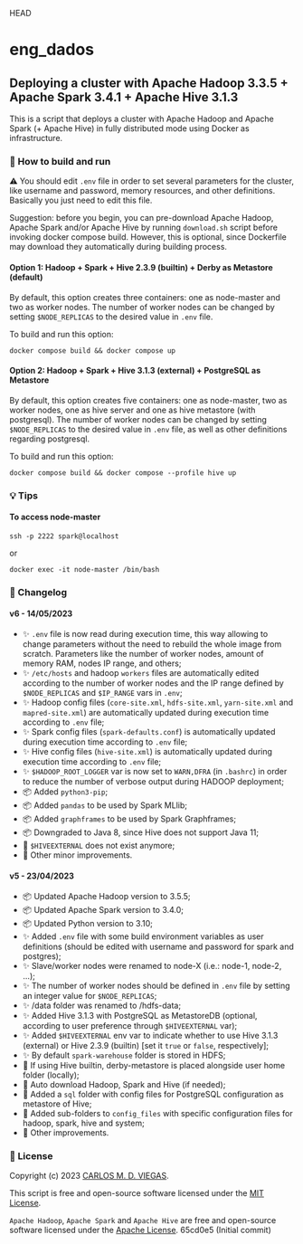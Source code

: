 HEAD
# eng_dados

## Deploying a cluster with Apache Hadoop 3.3.5 + Apache Spark 3.4.1 + Apache Hive 3.1.3

This is a script that deploys a cluster with Apache Hadoop and Apache Spark (+ Apache Hive) in fully distributed mode using Docker as infrastructure.

### :rocket: How to build and run

⚠️ You should edit `.env` file in order to set several parameters for the cluster, like username and password, memory resources, and other definitions. Basically you just need to edit this file.

Suggestion: before you begin, you can pre-download Apache Hadoop, Apache Spark and/or Apache Hive by running `download.sh` script before invoking docker compose build. However, this is optional, since Dockerfile may download they automatically during building process.

#### Option 1: Hadoop + Spark + Hive 2.3.9 (builtin) + Derby as Metastore (default)

By default, this option creates three containers: one as node-master and two as worker nodes. The number of worker nodes can be changed by setting `$NODE_REPLICAS` to the desired value in `.env` file.

To build and run this option:
```
docker compose build && docker compose up 
```

#### Option 2: Hadoop + Spark + Hive 3.1.3 (external) + PostgreSQL as Metastore

By default, this option creates five containers: one as node-master, two as worker nodes, one as hive server and one as hive metastore (with postgresql). The number of worker nodes can be changed by setting `$NODE_REPLICAS` to the desired value in `.env` file, as well as other definitions regarding postgresql.

To build and run this option:
```
docker compose build && docker compose --profile hive up 
```


<!-- 
#### [manual mode] 
#### Dockerfile option

1. Build image based on Dockerfile
```
docker build --build-arg USER=spark --build-arg PASS=spark -t hadoopcluster/hadoop-spark:v4 .
```

2. Create an isolated network to run Hadoop nodes
```
docker network create --subnet=172.18.0.0/24 hadoop_network
```

3. Run Hadoop slaves (data nodes)
```
docker run -it -d --network=hadoop_network --ip 172.18.0.3 --name=slave1 --hostname=slave1 hadoopcluster/hadoop-spark:v4
docker run -it -d --network=hadoop_network --ip 172.18.0.4 --name=slave2 --hostname=slave2 hadoopcluster/hadoop-spark:v4
```

4. Run Hadoop master (name node)
```
docker run -it -p 9870:9870 -p 8088:8088 -p 18080:18080 -p 2222:22 --network=hadoop_network --ip 172.18.0.2 --name=node-master --hostname=node-master hadoopcluster/hadoop-spark:v4
```
-->
### :bulb: Tips

#### To access node-master
```
ssh -p 2222 spark@localhost
```
or
```
docker exec -it node-master /bin/bash
```

### :memo: Changelog

#### v6 - 14/05/2023
 - :sparkles: `.env` file is now read during execution time, this way allowing to change parameters without the need to rebuild the whole image from scratch. Parameters like the number of worker nodes, amount of memory RAM, nodes IP range, and others;
 - :sparkles: `/etc/hosts` and hadoop `workers` files are automatically edited according to the number of worker nodes and the IP range defined by `$NODE_REPLICAS` and `$IP_RANGE` vars in `.env`;
 - :sparkles: Hadoop config files (`core-site.xml`, `hdfs-site.xml`, `yarn-site.xml` and `mapred-site.xml`) are automatically updated during execution time according to `.env` file;
 - :sparkles: Spark config files (`spark-defaults.conf`) is automatically updated during execution time according to `.env` file;
 - :sparkles: Hive config files (`hive-site.xml`) is automatically updated during execution time according to `.env` file;
 - :sparkles: `$HADOOP_ROOT_LOGGER` var is now set to `WARN,DFRA` (in `.bashrc`) in order to reduce the number of verbose output during HADOOP deployment;
 - :package: Added `python3-pip`;
 - :package: Added `pandas` to be used by Spark MLlib;
 - :package: Added `graphframes` to be used by Spark Graphframes;
 - :package: Downgraded to Java 8, since Hive does not support Java 11;
 - :rotating_light: `$HIVEEXTERNAL` does not exist anymore;
 - :lipstick: Other minor improvements.

#### v5 - 23/04/2023 
 - :package: Updated Apache Hadoop version to 3.5.5;
 - :package: Updated Apache Spark version to 3.4.0;
 - :package: Updated Python version to 3.10;
 - :sparkles: Added `.env` file with some build environment variables as user definitions (should be edited with username and password for spark and postgres);
 - :sparkles: Slave/worker nodes were renamed to node-X (i.e.: node-1, node-2, ...);
 - :sparkles: The number of worker nodes should be defined in `.env` file by setting an integer value for `$NODE_REPLICAS`;
 - :sparkles: /data folder was renamed to /hdfs-data;
 - :sparkles: Added Hive 3.1.3 with PostgreSQL as MetastoreDB (optional, according to user preference through `$HIVEEXTERNAL` var);
 - :sparkles: Added `$HIVEEXTERNAL` env var to indicate whether to use Hive 3.1.3 (external) or Hive 2.3.9 (builtin) [set it `true` or `false`, respectively];
 - :sparkles: By default `spark-warehouse` folder is stored in HDFS;
 - :rotating_light: If using Hive builtin, derby-metastore is placed alongside user home folder (locally);
 - :rotating_light: Auto download Hadoop, Spark and Hive (if needed);
 - :lipstick: Added a `sql` folder with config files for PostgreSQL configuration as metastore of Hive;
 - :lipstick: Added sub-folders to `config_files` with specific configuration files for hadoop, spark, hive and system;
 - :lipstick: Other improvements.


### :page_facing_up: License

Copyright (c) 2023 [CARLOS M. D. VIEGAS](https://github.com/cmdviegas).

This script is free and open-source software licensed under the [MIT License](https://github.com/cmdviegas/docker-hadoop-cluster/blob/master/LICENSE). 

`Apache Hadoop`, `Apache Spark` and `Apache Hive` are free and open-source software licensed under the [Apache License](https://github.com/cmdviegas/docker-hadoop-cluster/blob/master/LICENSE.apache).
65cd0e5 (Initial commit)
